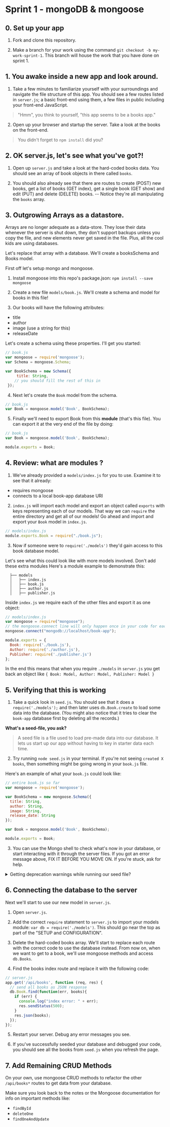 # Sprint 1 - mongoDB & mongoose

## 0. Set up your app

1. Fork and clone this repository.

2. Make a branch for your work using the command `git checkout -b my-work-sprint-1`. This branch will house the work that you have done on sprint 1.

## 1. You awake inside a new app and look around.

1. Take a few minutes to familiarize yourself with your surroundings and navigate the file structure of this app.  You should see a few routes listed in `server.js`; a basic front-end using them, a few files in public including your front-end JavaScript.  
  > "Hmm", you think to yourself, "this app seems to be a books app."

2. Open up your browser and startup the server.  Take a look at the books on the front-end.
  > You didn't forget to `npm install` did you?

## 2. OK server.js, let's see what you've got?!

1. Open up `server.js` and take a look at the hard-coded books data.  You should see an array of book objects in there called `books`.

2. You should also already see that there are routes to create (POST) new books, get a list of books (GET index), get a single book (GET show) and edit (PUT) and delete (DELETE) books.  -- Notice they're all manipulating the `books` array.  

## 3. Outgrowing Arrays as a datastore.

Arrays are no longer adequate as a data-store.  They lose their data whenever the server is shut down, they don't support backups unless you copy the file, and new elements never get saved in the file.  Plus, all the cool kids are using databases.

Let's replace that array with a database.  We'll create a booksSchema and Books model.  

First off let's setup mongo and mongoose.  

1. Install mongoose into this repo's package.json: `npm install --save mongoose`
2. Create a new file `models/book.js`. We'll create a schema and model for books in this file!

3. Our books will have the following attributes:
  * title
  * author
  * image (use a string for this)
  * releaseDate

  Let's create a schema using these properties.  I'll get you started:

  ```js
  // book.js
  var mongoose = require('mongoose');
  var Schema = mongoose.Schema;

  var BookSchema = new Schema({
       title: String,
      // you should fill the rest of this in
   });
  ```

4. Next let's create the `Book` model from the schema.  
  ```js
  // book.js
  var Book = mongoose.model('Book', BookSchema);
  ```

5. Finally we'll need to export Book from this **module** (that's this file).  You can export it at the very end of the file by doing:
  ```js
  // book.js
  var Book = mongoose.model('Book', BookSchema);

  module.exports = Book;
  ```

## 4. Review: what are modules ?

1. We've already provided a `models/index.js` for you to use.  Examine it to see that it already:
  - requires mongoose  
  - connects to a local book-app database URI  

2. `index.js` will import each model and export an object called `exports` with keys representing each of our models.  That way we can `require` the entire directory and get all of our models!  Go ahead and import and export your `Book` model in `index.js`.

  ```js
  // models/index.js
  module.exports.Book = require("./book.js");
  ```

3. Now if someone were to `require('./models')` they'd gain access to this book database model.

Let's see what this could look like with more models involved. Don't add these extra modules Here's a module example to demonstrate this:


      ├── models
      │   ├── index.js
      │   ├── book.js
      │   ├── author.js
      │   ├── publisher.js


Inside `index.js` we require each of the other files and export it as one object:

```javascript
// models/index.js
var mongoose = require("mongoose");
// the mongoose.connect line will only happen once in your code for each project
mongoose.connect("mongodb://localhost/book-app");   

module.exports = {
  Book: require('./book.js'),
  Author: require('./author.js'),
  Publisher: require('./publisher.js')
};
```

In the end this means that when you require `./models` in `server.js` you get back an object like
        `{ Book: Model, Author: Model, Publisher: Model }`



## 5. Verifying that this is working

1. Take a quick look in `seed.js`.  You should see that it does a `require('./models');` and then later uses `db.Book.create` to load some data into the database.  (You might also notice that it tries to clear the `book-app` database first by deleting all the records.)

**What's a seed-file, you ask?**
> A seed file is a file used to load pre-made data into our database.  It lets us start up our app without having to key in starter data each time.

2. Try running `node seed.js` in your terminal. If you're not seeing `created X books`, then something might be going wrong in your `book.js` file.  

  Here's an example of what your `book.js` could look like:

  ```js
  // entire book.js so far
  var mongoose = require('mongoose');

  var BookSchema = new mongoose.Schema({
    title: String,
    author: String,
    image: String,
    release_date: String
  });

  var Book = mongoose.model('Book', BookSchema);

  module.exports = Book;
  ```

3. You can use the Mongo shell to check what's now in your database, or start interacting with it through the server files.  If you got an error message above, FIX IT BEFORE YOU MOVE ON.  If you're stuck, ask for help.

<details>
  <summary>Getting deprecation warnings while running our seed file?</summary>

  When running our seed file you may see a deprecation warnings in your terminal. They might look something like this:
  
  ```bash
    (node:51637) DeprecationWarning: current URL string parser is deprecated, 
    and will be removed in a future version. To use the new parser, pass option 
    { useNewUrlParser: true } to MongoClient.connect.
  ```

  These look and sound a lot like errors but they're not really that scary. A warning isn't going to stop our code from functioning but it's probably a good idea to take a look at what it says and fix it some time in the future. Strictly speaking, a 'DeprecationWarning' is here to let us know of some aspect of our code that is going to be removed in a future version of some technology we're working with. In this case the warning pertains to a URL Parser in Mongoose. Here's how we fix the warning in the example above:

```bash
  mongoose.connect("mongodb://localhost/book-app", { useNewUrlParser: true });
```

  Fixes for other warnings will look similar to the above.

</details>

## 6. Connecting the database to the server

Next we'll start to use our new model in `server.js`.

1. Open `server.js`.  

2. Add the correct `require` statement to `server.js` to import your models module:  `var db = require('./models')`.  This should go near the top as part of the "SETUP and CONFIGURATION".

3. Delete the hard-coded books array.  We'll start to replace each route with the correct code to use the database instead.  From now on, when we want to get to a book, we'll use mongoose methods and access `db.Books`.

4. Find the books index route and replace it with the following code:

  ```js
  // server.js
  app.get('/api/books', function (req, res) {
    // send all books as JSON response
    db.Book.find(function(err, books){
      if (err) {
        console.log("index error: " + err);
        res.sendStatus(500);
      }
      res.json(books);
    });
  });
  ```

5. Restart your server. Debug any error messages you see.

6. If you've successfully seeded your database and debugged your code, you should see all the books from `seed.js` when you refresh the page.


## 7. Add Remaining CRUD Methods

On your own, use mongoose CRUD methods to refactor the other `/api/books*` routes to get data from your database.

Make sure you look back to the notes or the Mongoose documentation for info on important methods like:

* `findById`
* `deleteOne`
* `findOneAndUpdate`
